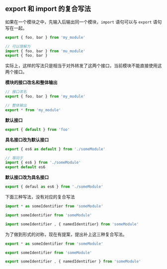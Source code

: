 ## export 和 import 的复合写法

如果在一个模块之中，先输入后输出同一个模块，`import` 语句可以与 `export` 语句写在一起。

```js
export { foo, bar } from 'my_module'

// 可以理解为
import { foo, bar } from 'mu_module'
export { foo, bar }
```

实际上，这样的写法只是相当于对外转发了这两个接口，当前模块不能直接使用这两个接口。

**模块的接口改名和整体输出**

```js
// 接口改名
export { foo, bar } from 'my_module'

// 整体输出
export * from 'my_module'
```

**默认接口**

```js
export { default } from 'foo'
```

**具名接口改为默认接口**

```js
export { es6 as default } from './someModule'

// 等同于
import { es6 } from './someModule'
export default es6
```

**默认接口改为具名接口**

```js
export { defaul as es6 } from './someModule'
```

下面三种写法，没有对应的复合写法

```js
import * as someIdentifier from 'someModule'

import someIdentifier from 'someModule'

import someIdentifier , { namedIdentifier} from 'someModule'
```

为了做到形式的对称，现在有提案，提出补上这三种复合写法。

```js
export * as someIdentifier from 'someModule'

export someIdentifier from 'someModule'

export someIdentifier , { namedIdentifier } from 'someModule'
```

